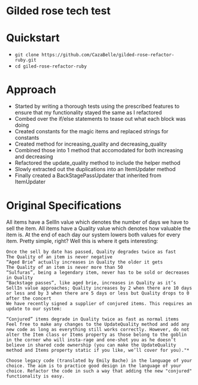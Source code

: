# Gilded rose tech test

# Quickstart
* `git clone https://github.com/CazaBelle/gilded-rose-refactor-ruby.git`
* `cd giled-rose-refactor-ruby`

# Approach
* Started by writing a thorough tests using the prescribed features to ensure that my functionality stayed the same as I refactored
* Combed over the if/else statements to tease out what each block was doing 
* Created constants for the magic items and replaced strings for constants 
* Created method for increasing_quality and decreasing_quality 
* Combined those into 1 method that accomodated for both increasing and decreasing 
* Refactored the update_quality method to include the helper method
* Slowly extracted out the duplications into an ItemUpdater method 
* Finally created a BackStagePassUpdater that inherited from ItemUpdater 

# Original Specifications

All items have a SellIn value which denotes the number of days we have to sell the item. All items have a Quality value which denotes how valuable the item is. At the end of each day our system lowers both values for every item. Pretty simple, right? Well this is where it gets interesting:

```
Once the sell by date has passed, Quality degrades twice as fast
The Quality of an item is never negative
“Aged Brie” actually increases in Quality the older it gets
The Quality of an item is never more than 50
“Sulfuras”, being a legendary item, never has to be sold or decreases in Quality
“Backstage passes”, like aged brie, increases in Quality as it’s SellIn value approaches; Quality increases by 2 when there are 10 days or less and by 3 when there are 5 days or less but Quality drops to 0 after the concert
We have recently signed a supplier of conjured items. This requires an update to our system:

“Conjured” items degrade in Quality twice as fast as normal items
Feel free to make any changes to the UpdateQuality method and add any new code as long as everything still works correctly. However, do not alter the Item class or Items property as those belong to the goblin in the corner who will insta-rage and one-shot you as he doesn’t believe in shared code ownership (you can make the UpdateQuality method and Items property static if you like, we’ll cover for you)."*

Choose legacy code (translated by Emily Bache) in the language of your choice. The aim is to practice good design in the language of your choice. Refactor the code in such a way that adding the new "conjured" functionality is easy.
```

